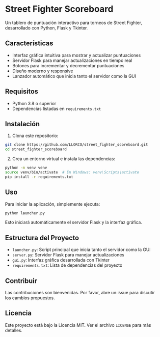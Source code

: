 # Street Fighter Scoreboard

Un tablero de puntuación interactivo para torneos de Street Fighter, desarrollado con Python, Flask y Tkinter.

## Características

- Interfaz gráfica intuitiva para mostrar y actualizar puntuaciones
- Servidor Flask para manejar actualizaciones en tiempo real
- Botones para incrementar y decrementar puntuaciones
- Diseño moderno y responsive
- Lanzador automático que inicia tanto el servidor como la GUI

## Requisitos

- Python 3.8 o superior
- Dependencias listadas en `requirements.txt`

## Instalación

1. Clona este repositorio:
```bash
git clone https://github.com/LLORCO/street_fighter_scoreboard.git
cd street_fighter_scoreboard
```

2. Crea un entorno virtual e instala las dependencias:
```bash
python -m venv venv
source venv/bin/activate  # En Windows: venv\Scripts\activate
pip install -r requirements.txt
```

## Uso

Para iniciar la aplicación, simplemente ejecuta:
```bash
python launcher.py
```

Esto iniciará automáticamente el servidor Flask y la interfaz gráfica.

## Estructura del Proyecto

- `launcher.py`: Script principal que inicia tanto el servidor como la GUI
- `server.py`: Servidor Flask para manejar actualizaciones
- `gui.py`: Interfaz gráfica desarrollada con Tkinter
- `requirements.txt`: Lista de dependencias del proyecto

## Contribuir

Las contribuciones son bienvenidas. Por favor, abre un issue para discutir los cambios propuestos.

## Licencia

Este proyecto está bajo la Licencia MIT. Ver el archivo `LICENSE` para más detalles. 
